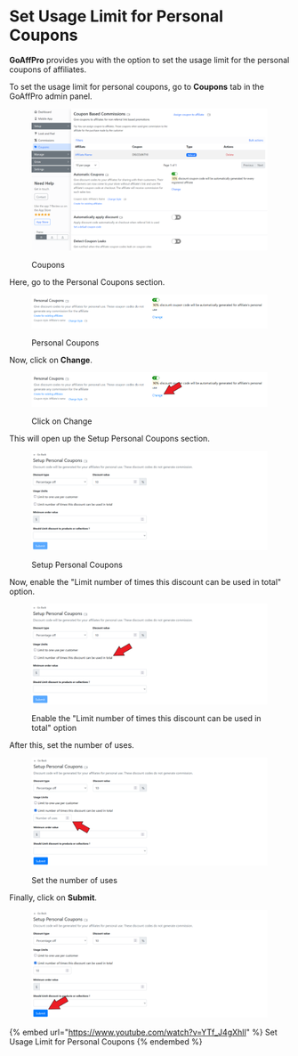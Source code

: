 # Set Usage Limit for Personal Coupons

**GoAffPro** provides you with the option to set the usage limit for the personal coupons of affiliates.&#x20;

To set the usage limit for personal coupons, go to **Coupons** tab in the GoAffPro admin panel.

<figure><img src="../../../.gitbook/assets/image (131).png" alt=""><figcaption><p>Coupons</p></figcaption></figure>

Here, go to the Personal Coupons section.

<figure><img src="../../../.gitbook/assets/image (1046).png" alt=""><figcaption><p>Personal Coupons</p></figcaption></figure>

Now, click on **Change**.

<figure><img src="../../../.gitbook/assets/Screenshot 2022-10-10 181911.png" alt=""><figcaption><p>Click on Change</p></figcaption></figure>

This will open up the Setup Personal Coupons section.

<figure><img src="../../../.gitbook/assets/image (2750).png" alt=""><figcaption><p>Setup Personal Coupons</p></figcaption></figure>

Now, enable the "Limit number of times this discount can be used in total" option.

<figure><img src="../../../.gitbook/assets/Screenshot 2022-10-10 183008.png" alt=""><figcaption><p>Enable the "Limit number of times this discount can be used in total" option</p></figcaption></figure>

After this, set the number of uses.&#x20;

<figure><img src="../../../.gitbook/assets/Screenshot 2022-10-10 184421.png" alt=""><figcaption><p>Set the number of uses</p></figcaption></figure>

Finally, click on **Submit**.

<figure><img src="../../../.gitbook/assets/Screenshot 2022-10-10 190306.png" alt=""><figcaption></figcaption></figure>

{% embed url="https://www.youtube.com/watch?v=YTf_J4gXhlI" %}
Set Usage Limit for Personal Coupons
{% endembed %}

